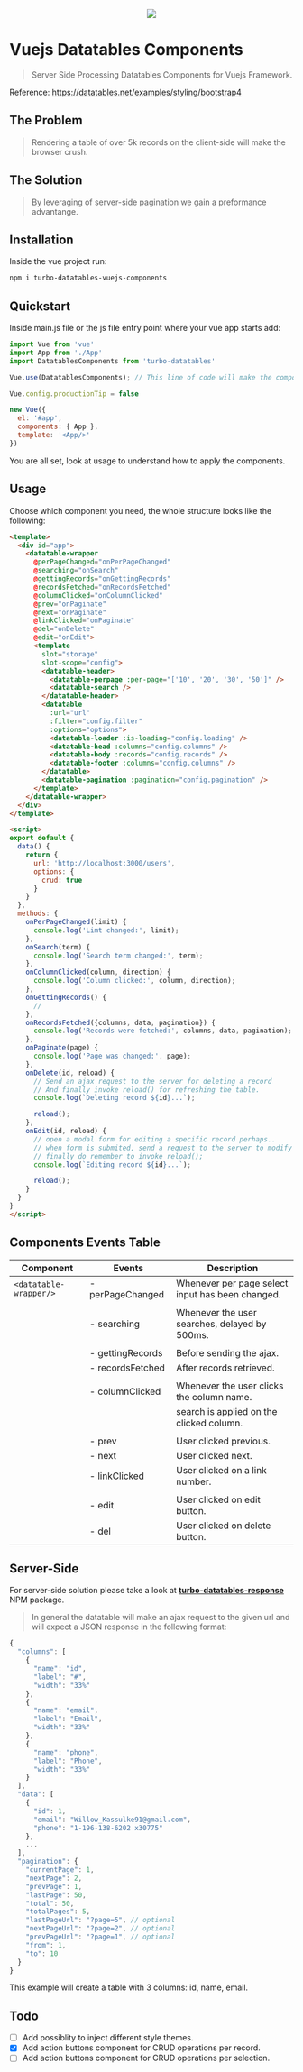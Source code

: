 <p align="center"><a href="https://datatables.net/examples/styling/bootstrap4"><img src="https://drive.google.com/uc?export=view&id=1BixUms5LUlR6-6TE3tPASyuTE1QtKLC_"></a></p>

# Vuejs Datatables Components

> Server Side Processing Datatables Components for Vuejs Framework.

Reference: https://datatables.net/examples/styling/bootstrap4

## The Problem

> Rendering a table of over 5k records on the client-side will make the browser crush.

## The Solution

> By leveraging of server-side pagination we gain a preformance advantange.

## Installation
Inside the vue project run:
```sh
npm i turbo-datatables-vuejs-components
```

## Quickstart
Inside main.js file or the js file entry point where your vue app starts add:
```javascript
import Vue from 'vue'
import App from './App'
import DatatablesComponents from 'turbo-datatables'

Vue.use(DatatablesComponents); // This line of code will make the components available in your app.

Vue.config.productionTip = false

new Vue({
  el: '#app',
  components: { App },
  template: '<App/>'
})
```

You are all set, look at usage to understand how to apply the components.

## Usage

Choose which component you need, the whole structure looks like the following:
```html
<template>
  <div id="app">
    <datatable-wrapper
      @perPageChanged="onPerPageChanged"
      @searching="onSearch"
      @gettingRecords="onGettingRecords"
      @recordsFetched="onRecordsFetched"
      @columnClicked="onColumnClicked"
      @prev="onPaginate"
      @next="onPaginate"
      @linkClicked="onPaginate"
      @del="onDelete"
      @edit="onEdit">
      <template
        slot="storage"
        slot-scope="config">
        <datatable-header>
          <datatable-perpage :per-page="['10', '20', '30', '50']" />
          <datatable-search />
        </datatable-header>
        <datatable
          :url="url"
          :filter="config.filter"
          :options="options">
          <datatable-loader :is-loading="config.loading" />
          <datatable-head :columns="config.columns" />
          <datatable-body :records="config.records" />
          <datatable-footer :columns="config.columns" />
        </datatable>
        <datatable-pagination :pagination="config.pagination" />
      </template>
    </datatable-wrapper>
  </div>
</template>

<script>
export default {
  data() {
    return {
      url: 'http://localhost:3000/users',
      options: {
        crud: true
      }
    }
  },
  methods: {
    onPerPageChanged(limit) {
      console.log('Limt changed:', limit);
    },
    onSearch(term) {
      console.log('Search term changed:', term);
    },
    onColumnClicked(column, direction) {
      console.log('Column clicked:', column, direction);
    },
    onGettingRecords() {
      //
    },
    onRecordsFetched({columns, data, pagination}) {
      console.log('Records were fetched:', columns, data, pagination);
    },
    onPaginate(page) {
      console.log('Page was changed:', page);
    },
    onDelete(id, reload) {
      // Send an ajax request to the server for deleting a record
      // And finally invoke reload() for refreshing the table.
      console.log(`Deleting record ${id}...`);

      reload();
    },
    onEdit(id, reload) {
      // open a modal form for editing a specific record perhaps..
      // when form is submited, send a request to the server to modify the record.
      // finally do remember to invoke reload();
      console.log(`Editing record ${id}...`);

      reload();
    }
  }
}
</script>
```

## Components Events Table

| Component                     | Events                          | Description
| ----------------------------- | ------------------------------- |-----------------------------------------
| `<datatable-wrapper/>`        | - perPageChanged                | Whenever per page select input has been changed.
|                               |                                 |
|                               | - searching                     | Whenever the user searches, delayed by 500ms.
|                               |                                 |
|                               | - gettingRecords                | Before sending the ajax.
|                               | - recordsFetched                | After records retrieved.
|                               |                                 |
|                               | - columnClicked                 | Whenever the user clicks the column name.
|                               |                                 | search is applied on the clicked column.
|                               |                                 |
|                               | - prev                          | User clicked previous.
|                               | - next                          | User clicked next.
|                               | - linkClicked                   | User clicked on a link number.
|                               |                                 |
|                               | - edit                          | User clicked on edit button.
|                               | - del                           | User clicked on delete button.


## Server-Side

For server-side solution please take a look at **[turbo-datatables-response](https://github.com/edenreich/turbo-datatables-response)** NPM package.


> In general the datatable will make an ajax request to the given url and will expect a JSON response in the following format:
```javascript
{
  "columns": [
    {
      "name": "id",
      "label": "#",
      "width": "33%"
    },
    {
      "name": "email",
      "label": "Email",
      "width": "33%"
    },
    {
      "name": "phone",
      "label": "Phone",
      "width": "33%"
    }
  ],
  "data": [
    {
      "id": 1,
      "email": "Willow_Kassulke91@gmail.com",
      "phone": "1-196-138-6202 x30775"
    },
    ...
  ],
  "pagination": {
    "currentPage": 1,
    "nextPage": 2,
    "prevPage": 1,
    "lastPage": 50,
    "total": 50,
    "totalPages": 5,
    "lastPageUrl": "?page=5", // optional
    "nextPageUrl": "?page=2", // optional
    "prevPageUrl": "?page=1", // optional
    "from": 1,
    "to": 10
  }
}
```

This example will create a table with 3 columns: id, name, email.

## Todo

- [ ] Add possiblity to inject different style themes.
- [x] Add action buttons component for CRUD operations per record.
- [ ] Add action buttons component for CRUD operations per selection.
